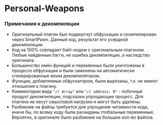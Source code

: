 # Personal-Weapons

### Примечания к декомпиляции
- Оригинальный плагин был подвергнут обфускации и скомпилирован через SmartPawn. Данный код, результат его усердной декомпиляции.
- Код на 100% совпадает байт-кодом с оригинальным плагином. Любые найденные багги, не ошибка декомпиляции, а наследство оригинала.
- Большинство имён функций и переменных были уничтожены в процессе обфускации и были заменены на автоматически сгенерированные моим декомпилятором.
- Функции, добавляемые обфускатором, были вырезаны, т.к. не имеют отношения к плагину.
- Комментарии вида `"// Array"` или `"// address: N"` - побочный продукт декомпиляции, подсказки упрощающие процесс. Для плагина не несут смысловой нагрузки и могут быть удалены.
- Разбиение на файлы требуется для упрощения читаемости кода, иначе бы, по всему коду были раскиданы глобальные переменные. Вероятно, в оригинале было разбиение на большее кол-во файлов.
